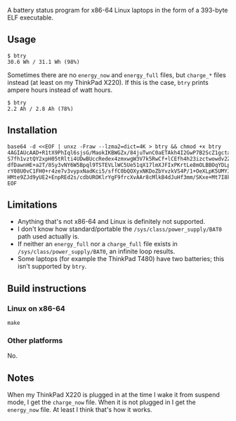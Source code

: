 A battery status program for x86-64 Linux laptops in the form of a 393-byte ELF
executable.

## Usage

    $ btry
    30.6 Wh / 31.1 Wh (98%)

Sometimes there are no `energy_now` and `energy_full` files, but `charge_*` files instead
(at least on my ThinkPad X220).  If this is the case, `btry` prints ampere hours instead
of watt hours.

    $ btry
    2.2 Ah / 2.8 Ah (78%)

## Installation

```
base64 -d <<EOF | unxz -Fraw --lzma2=dict=4K > btry && chmod +x btry
4AGIAUcAAD+R1tX9PhIql6sjsG/MaokIKBWGZx/84juTwnC0aETAkh4I2GwP7B2ScZ1gcta+TcpQ/G5azu7Pz/uhPo
S7fh1vztQY2xpH05tRlti4UDwBUccRedex4zmxwgW3V7k5RwCf+lCEfh4h23izctwowdv2Z5cMODWMRccJbrL9YnY3
dfDawnHE+a2T/8Sy3vNY6W5Bpql9TSTEVLlWC5Ue51qX17lmXJFIxPKrtLe8mOLBBOqYDLpHbqI1cap7sIDFOBZlS0
rY08U0vC1FH0+r4ze7v3vypxNadKci5/sffC0bQOXyxNKDoZbYvzkVS4P/1+OeXLpK5UMYJXhkFU0Vk1ZpxNwiZD0W
HMte9ZJd9yUE2+EnpREd2s/cdbUROKlrYgF9frcXvAAr8cMlkB4dJuHf3mm/SKxe+Mt7I8kwy7sFtDq/1p9KggA=
EOF
```

## Limitations

*   Anything that's not x86-64 and Linux is definitely not supported.
*   I don't know how standard/portable the `/sys/class/power_supply/BAT0` path used
    actually is.
*   If neither an `energy_full` nor a `charge_full` file exists in
    `/sys/class/power_supply/BAT0`, an infinite loop results.
*   Some laptops (for example the ThinkPad T480) have two batteries; this isn't supported
    by `btry`.

## Build instructions

### Linux on x86-64

    make

### Other platforms

No.

## Notes

When my ThinkPad X220 is plugged in at the time I wake it from suspend mode, I get the
`charge_now` file.  When it is not plugged in I get the `energy_now` file.  At least I
think that's how it works.
